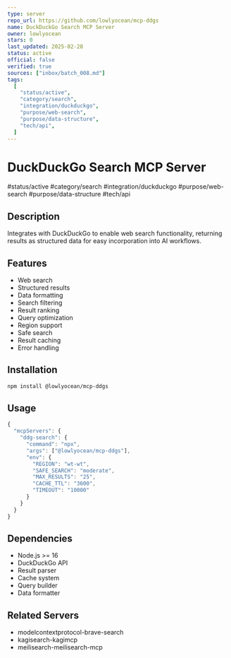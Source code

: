 ```yaml
---
type: server
repo_url: https://github.com/lowlyocean/mcp-ddgs
name: DuckDuckGo Search MCP Server
owner: lowlyocean
stars: 0
last_updated: 2025-02-28
status: active
official: false
verified: true
sources: ["inbox/batch_008.md"]
tags:
  [
    "status/active",
    "category/search",
    "integration/duckduckgo",
    "purpose/web-search",
    "purpose/data-structure",
    "tech/api",
  ]
---
```


# DuckDuckGo Search MCP Server

#status/active #category/search #integration/duckduckgo #purpose/web-search #purpose/data-structure #tech/api

## Description

Integrates with DuckDuckGo to enable web search functionality, returning results as structured data for easy incorporation into AI workflows.

## Features

- Web search
- Structured results
- Data formatting
- Search filtering
- Result ranking
- Query optimization
- Region support
- Safe search
- Result caching
- Error handling

## Installation

```bash
npm install @lowlyocean/mcp-ddgs
```

## Usage

```javascript
{
  "mcpServers": {
    "ddg-search": {
      "command": "npx",
      "args": ["@lowlyocean/mcp-ddgs"],
      "env": {
        "REGION": "wt-wt",
        "SAFE_SEARCH": "moderate",
        "MAX_RESULTS": "25",
        "CACHE_TTL": "3600",
        "TIMEOUT": "10000"
      }
    }
  }
}
```

## Dependencies

- Node.js >= 16
- DuckDuckGo API
- Result parser
- Cache system
- Query builder
- Data formatter

## Related Servers

- modelcontextprotocol-brave-search
- kagisearch-kagimcp
- meilisearch-meilisearch-mcp
